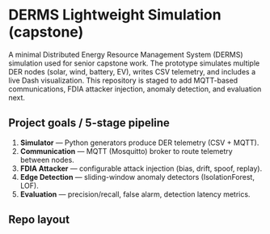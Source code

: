 # DERMS Lightweight Simulation (capstone)

A minimal Distributed Energy Resource Management System (DERMS) simulation used
for senior capstone work. The prototype simulates multiple DER nodes (solar,
wind, battery, EV), writes CSV telemetry, and includes a live Dash visualization.
This repository is staged to add MQTT-based communications, FDIA attacker
injection, anomaly detection, and evaluation next.

## Project goals / 5-stage pipeline
1. **Simulator** — Python generators produce DER telemetry (CSV + MQTT).  
2. **Communication** — MQTT (Mosquitto) broker to route telemetry between nodes.  
3. **FDIA Attacker** — configurable attack injection (bias, drift, spoof, replay).  
4. **Edge Detection** — sliding-window anomaly detectors (IsolationForest, LOF).  
5. **Evaluation** — precision/recall, false alarm, detection latency metrics.

## Repo layout

